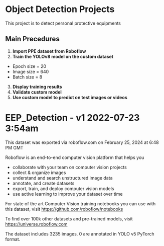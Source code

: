 Object Detection Projects
==============================
This project is to detect personal protective equipments 

## Main Precedures
1. **Import PPE dataset from Roboflow**
2. **Train the YOLOv8 model on the custom dataset**
  - Epoch size = 20
  - Image size = 640
  - Batch size = 8
3. **Display training results**
4. **Validate custom model**
5. **Use custom model to predict on test images or videos**

EEP_Detection - v1 2022-07-23 3:54am
==============================

This dataset was exported via roboflow.com on February 25, 2024 at 6:48 PM GMT

Roboflow is an end-to-end computer vision platform that helps you
* collaborate with your team on computer vision projects
* collect & organize images
* understand and search unstructured image data
* annotate, and create datasets
* export, train, and deploy computer vision models
* use active learning to improve your dataset over time

For state of the art Computer Vision training notebooks you can use with this dataset,
visit https://github.com/roboflow/notebooks

To find over 100k other datasets and pre-trained models, visit https://universe.roboflow.com

The dataset includes 3235 images.
0 are annotated in YOLO v5 PyTorch format.

